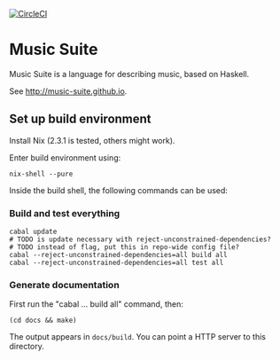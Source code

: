 [![CircleCI](https://circleci.com/gh/hanshoglund/music-suite.svg?style=svg)](https://circleci.com/gh/hanshoglund/music-suite)

# Music Suite

Music Suite is a language for describing music, based on Haskell.

See <http://music-suite.github.io>.

## Set up build environment

Install Nix (2.3.1 is tested, others might work).

Enter build environment using:

```
nix-shell --pure
```

Inside the build shell, the following commands can be used:

### Build and test everything

```
cabal update
# TODO is update necessary with reject-unconstrained-dependencies?
# TODO instead of flag, put this in repo-wide config file?
cabal --reject-unconstrained-dependencies=all build all
cabal --reject-unconstrained-dependencies=all test all
```

### Generate documentation

First run the "cabal ... build all" command, then:

```
(cd docs && make)
```

The output appears in `docs/build`. You can point a HTTP server to this directory.
